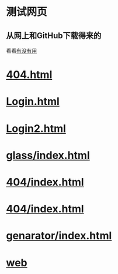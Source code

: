 # 测试网页

## 从网上和GitHub下载得来的

看看[有没有用](https://github.com/Laomao1104/test/blob/main/WEB.md)
# [404.html](https://laomao1104.github.io/test/404.html)
# [Login.html](https://laomao1104.github.io/test/login.html)
# [Login2.html](https://laomao1104.github.io/test/login2.html)
# [glass/index.html](https://laomao1104.github.io/test/glass/index.html)
# [404/index.html](https://laomao1104.github.io/test/404/index.html)
# [404/index.html](https://laomao1104.github.io/test/404/index.html)

# [genarator/index.html](https://laomao1104.github.io/test/genarator/index.html)
# [web](https://laomao1104.github.io/test/web/index.html)
